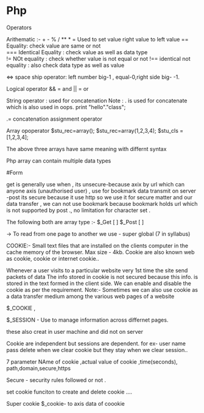 # Php
 
Operators 

Arithematic :- + - % / ** *
= Used to set value right value to left value 
== Equality:  check value are same or not      
=== Identical Equality : check value as well as data type   
!= NOt equality : check whether value is not equal or not 
!== identical not equality : also check data type as well as value

 <=>  space ship operator: left number big-1 , equal-0,right side big- -1.
 
 Logical operator
 && = and
 || = or
 
String operator : used for concatenation 
Note : . is used for concatenate which is also used in oops.
print "hello"."class";

.= concatenation assignment operator

Array opoperator
$stu_rec=array();
$stu_rec=array(1,2,3,4);
$stu_cls = [1,2,3,4];

The above three arrays have same meaning with differnt syntax

Php array can contain multiple data types

#Form

get is generally use when , its unsecure-because axix by url which can anyone axis (unauthorised user) , use for bookmark 
data transmit on server -post its secure because it use http so we use it for secure matter and our data transfer , we can not use bookmark because bookmark holds url which is not supported by post ., no limitation for character set . 

The following both are array type :-
$_Get [ ] 
$_Post [ ]

-> To read from one page to another we use  - super global (7 in syllabus)

COOKIE:-
Small text files that are installed on the clients computer in the cache memory of the browser.
Max size - 4kb. Cookie are also known web as cookie, cookie or internet cookie..

Whenever a user visits to a particular website very 1st time the site send packets of data 
The info stored in cookie is not secured because this info. is stored in the text formed in the client side.
We can enable and disable the cookie as per the requirement.
Note:- Sometimes we can also use cookie as a data transfer medium among the various web pages of a website 

$_COOKIE , 

$_SESSION - Use to manage information across differnet pages.
 
 these also creat in user machine and did not on server 


Cookie are independent but sessions are dependent. for ex- user name pass delete when we clear cookie but they stay when we clear session..

7 parameter
NAme of cookie ,actual value of cookie ,time(seconds), path,domain,secure,https

Secure - security rules followed or not .

set cookie funciton to create and delete cookie ....

Super cookie $_cookie- to axis data of coookie

